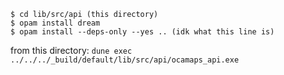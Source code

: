 ```
$ cd lib/src/api (this directory)
$ opam install dream
$ opam install --deps-only --yes .. (idk what this line is)

```

from this directory:
`dune exec ../../../_build/default/lib/src/api/ocamaps_api.exe`